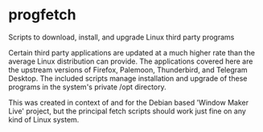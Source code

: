 # progfetch
Scripts to download, install, and upgrade Linux third party programs

Certain third party applications are updated at a much higher rate than the
average Linux distribution can provide. The applications covered here are the
upstream versions of Firefox, Palemoon, Thunderbird, and Telegram Desktop.
The included scripts manage installation and upgrade of these programs in the
system's private /opt directory.

This was created in context of and for the Debian based 'Window Maker Live'
project, but the principal fetch scripts should work just fine on any kind of
Linux system.
